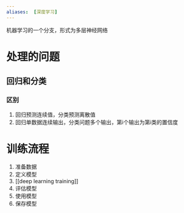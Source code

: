 ```yaml
---
aliases:  [深度学习]
---
```

机器学习的一个分支，形式为多层神经网络

# 处理的问题

## 回归和分类

### 区别

1. 回归预测连续值，分类预测离散值
2. 回归单数据连续输出，分类问题多个输出，第i个输出为第i类的置信度


# 训练流程
1. 准备数据
2. 定义模型
3. [[deep learning training]]
4. 评估模型
5. 使用模型
6. 保存模型